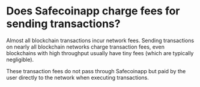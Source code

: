 # Does Safecoinapp charge fees for sending transactions?

Almost all blockchain transactions incur network fees. Sending transactions on nearly all blockchain networks charge transaction fees, even blockchains with high throughput usually have tiny fees (which are typically negligible).

These transaction fees do not pass through Safecoinapp but paid by the user directly to the network when executing transactions.


